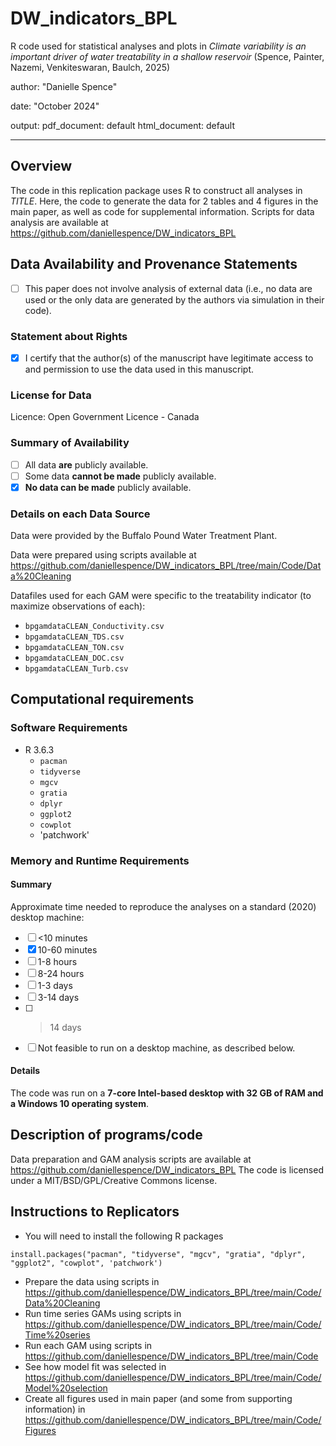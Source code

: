 # DW_indicators_BPL
R code used for statistical analyses and plots in *Climate variability is an important driver of water treatability in a shallow reservoir* (Spence, Painter, Nazemi, Venkiteswaran, Baulch, 2025)

author: "Danielle Spence"

date: "October 2024"

output:
  pdf_document: default
  html_document: default
  
---

Overview
--------

The code in this replication package uses R to construct all analyses in *TITLE*. Here, the code to generate the data for 2 tables and 4 figures in the main paper, as well as code for supplemental information. Scripts for data analysis are available at https://github.com/daniellespence/DW_indicators_BPL

Data Availability and Provenance Statements
----------------------------

- [ ] This paper does not involve analysis of external data (i.e., no data are used or the only data are generated by the authors via simulation in their code).

### Statement about Rights

- [x] I certify that the author(s) of the manuscript have legitimate access to and permission to use the data used in this manuscript. 


### License for Data

Licence: Open Government Licence - Canada

### Summary of Availability

- [ ] All data **are** publicly available.
- [ ] Some data **cannot be made** publicly available.
- [x] **No data can be made** publicly available.

### Details on each Data Source

Data were provided by the Buffalo Pound Water Treatment Plant.

Data were prepared using scripts available at https://github.com/daniellespence/DW_indicators_BPL/tree/main/Code/Data%20Cleaning

Datafiles used for each GAM were specific to the treatability indicator (to maximize observations of each):  
- `bpgamdataCLEAN_Conductivity.csv`
- `bpgamdataCLEAN_TDS.csv`
- `bpgamdataCLEAN_TON.csv`
- `bpgamdataCLEAN_DOC.csv`
- `bpgamdataCLEAN_Turb.csv`

Computational requirements
---------------------------

### Software Requirements

- R 3.6.3
  - `pacman`
  - `tidyverse`
  - `mgcv`
  - `gratia`
  - `dplyr`
  - `ggplot2`
  - `cowplot`
  - 'patchwork'


### Memory and Runtime Requirements

#### Summary

Approximate time needed to reproduce the analyses on a standard (2020) desktop machine:

- [ ] <10 minutes
- [x] 10-60 minutes
- [ ] 1-8 hours
- [ ] 8-24 hours
- [ ] 1-3 days
- [ ] 3-14 days
- [ ] > 14 days
- [ ] Not feasible to run on a desktop machine, as described below.

#### Details

The code was run on a **7-core Intel-based desktop with 32 GB of RAM and a Windows 10 operating system**. 

Description of programs/code
----------------------------

Data preparation and GAM analysis scripts are available at https://github.com/daniellespence/DW_indicators_BPL
The code is licensed under a MIT/BSD/GPL/Creative Commons license.

Instructions to Replicators
---------------------------

- You will need to install the following R packages

`install.packages("pacman", "tidyverse", "mgcv", "gratia", "dplyr", "ggplot2", "cowplot", 'patchwork')`

- Prepare the data using scripts in https://github.com/daniellespence/DW_indicators_BPL/tree/main/Code/Data%20Cleaning
- Run time series GAMs using scripts in https://github.com/daniellespence/DW_indicators_BPL/tree/main/Code/Time%20series
- Run each GAM using scripts in https://github.com/daniellespence/DW_indicators_BPL/tree/main/Code
- See how model fit was selected in https://github.com/daniellespence/DW_indicators_BPL/tree/main/Code/Model%20selection
- Create all figures used in main paper (and some from supporting information) in https://github.com/daniellespence/DW_indicators_BPL/tree/main/Code/Figures
